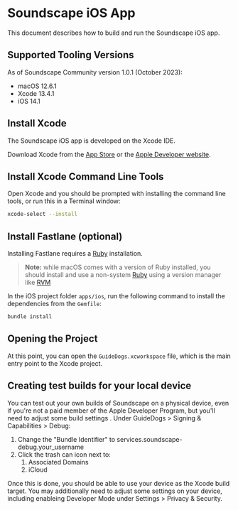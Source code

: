 # Soundscape iOS App

This document describes how to build and run the Soundscape iOS app.

## Supported Tooling Versions

As of Soundscape Community version 1.0.1 (October 2023):

* macOS 12.6.1
* Xcode 13.4.1
* iOS 14.1

## Install Xcode

The Soundscape iOS app is developed on the Xcode IDE.

Download Xcode from the [App Store](https://apps.apple.com/us/app/xcode/id497799835?mt=12) or the [Apple Developer website](http://developer.apple.com).

## Install Xcode Command Line Tools

Open Xcode and you should be prompted with installing the command line tools, or run this in a Terminal window:

```sh
xcode-select --install
```

## Install Fastlane (optional)

Installing Fastlane requires a [Ruby](https://www.ruby-lang.org/) installation.

> __Note:__ while macOS comes with a version of Ruby installed, you should install and use a non-system [Ruby](https://www.ruby-lang.org/) using a version manager like [RVM](https://rvm.io/)

In the iOS project folder `apps/ios`, run the following command to install the dependencies from the `Gemfile`:

```sh
bundle install
```

## Opening the Project

At this point, you can open the `GuideDogs.xcworkspace` file, which is the main entry point to the Xcode project.

## Creating test builds for your local device

You can test out your own builds of Soundscape on a physical device, even if you're not a paid member of the Apple Developer Program, but you'll need to adjust some build settings . Under GuideDogs > Signing & Capabilities > Debug:

1. Change the "Bundle Identifier" to services.soundscape-debug.your_username
2. Click the trash can icon next to:
    1. Associated Domains
    2. iCloud

Once this is done, you should be able to use your device as the Xcode build target. You may additionally need to adjust some settings on your device, including enableing Developer Mode under Settings > Privacy & Security.
